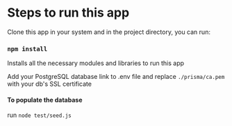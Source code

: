 # Steps to run this app

Clone this app in your system and in the project directory, you can run:

### `npm install`
Installs all the necessary modules and libraries to run this app

Add your PostgreSQL database link to .env file and replace `./prisma/ca.pem` with your db's SSL certificate

#### To populate the database
run `node test/seed.js`
